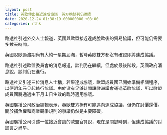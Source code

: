 ```yaml
---
layout: post
title: 英歐傳出接近達成協議　英方稱談判仍繼續
date: 2020-12-24 01:38:19.000000000 +08:00
categories: rthk
---
```


路透社引述外交人士報道，英國與歐盟接近達成脫歐後的貿易協議，但可能仍需要多數天時間。

英國脫歐過渡期尚有大約一星期屆滿，暫時英歐雙方都沒有確認即將達成協議。

路透社引述歐盟委員會的消息報道，談判仍在繼續，但處於最後階段。英國政府消息說，談判仍在進行。

路透社又引述三位消息人士稱，若果達成協議，歐盟成員國已開始準備相關程序，以便明年元旦起執行協議。由於没有足够時間讓歐洲議會通過英歐協議，所以歐盟成員國將通過由下月１日生效的臨時適用協議。

英國廣播公司政治編輯表示，英歐雙方極有可能邁向達成協議，但仍在討價還價。關於捕魚權和商業競爭規則的爭議仍然是主要障礙。

英國廣播公司引述一位接近會談的歐盟官員說，現在是關鍵時刻，但達成協議的討論言之尚早。
